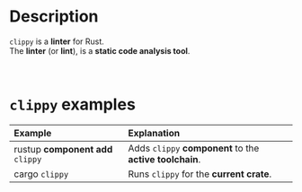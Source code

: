 # Description
``clippy`` is a **linter** for Rust. 
<br>
The **linter** (or **lint**), is a **static code analysis tool**. 

<br>

# ``clippy`` examples
|Example|Explanation|
|:------|:----------|
|rustup **component add** ``clippy``|Adds ``clippy`` **component** to the **active toolchain**.|
|cargo ``clippy``|Runs ``clippy`` for the **current crate**.|
